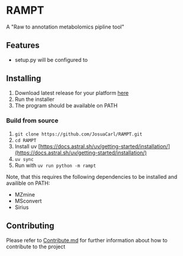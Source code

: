 # RAMPT
A "Raw to annotation metabolomics pipline tool"

## Features
- setup.py will be configured to 


## Installing
1. Download latest release for your platform [here](https://github.com/JosuaCarl/RAMPT/releases)
2. Run the installer
3. The program should be available on PATH

### Build from source
1. `git clone https://github.com/JosuaCarl/RAMPT.git`
2. `cd RAMPT`
3. Install uv [https://docs.astral.sh/uv/getting-started/installation/](https://docs.astral.sh/uv/getting-started/installation/)
4. `uv sync`
5. Run with `uv run python -m rampt`

Note, that this requires the following dependencies to be installed and availible on PATH:
- MZmine
- MSconvert
- Sirius


## Contributing
Please refer to [Contribute.md](./Contribute.md) for further information about how to contribute to the project